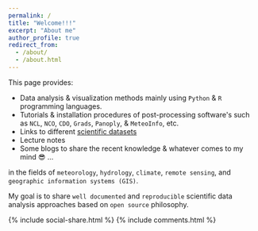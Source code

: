 ```yaml
---
permalink: /
title: "Welcome!!!"
excerpt: "About me"
author_profile: true
redirect_from: 
  - /about/
  - /about.html
---
```

This page provides: 

   - Data analysis & visualization methods mainly using `Python` & `R` programming languages.
   - Tutorials & installation procedures of post-processing software's such as `NCL`, `NCO`, `CDO`, `Grads`, `Panoply`, & `MeteoInfo`, etc. 
   - Links to different [scientific datasets](https://yonsci.github.io/yon_academic//datasets/)
   - Lecture notes 
   - Some blogs to share the recent knowledge & whatever comes to my mind 😎 ...
       
  in the fields of `meteorology`, `hydrology`, `climate`, `remote sensing`, and `geographic information systems (GIS)`. 
  
  My goal is to share `well documented` and `reproducible` scientific data analysis approaches based on `open source` philosophy. 
  
{% include social-share.html %}
{% include comments.html %}

